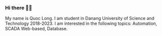 ### Hi there 👋👋

My name is Quoc Long. I am student in Danang University of Science and Technology 2018-2023. I am interested in the following topics: Automation, SCADA Web-based, Database.
